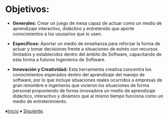 # Objetivos:

* **Generales:** Crear un juego de mesa capaz de actuar como un medio de aprendizaje interactivo, didáctico y entretenido que aporte conocimientos a los ususarios que lo usen.

* **Específicos:** Aportar un medio de enseñanza para reforzar la forma de actuar y tomar decisiones frente a situaciones de estrés con recursos limitados y establecidos dentro del ámbito de Software, capacitando de esta forma a futuros Ingenieros de Software.

 * **Innovación y Creatividad:** Esta herramienta creativa concentra los conocimientos esperados dentro del aprendizaje del manejo de software, por lo que incluye situaciones reales ocurridos a empresas de gran renombre e ingenieros que vivieron los situaciones de forma personal proponiendo de forma innovadora un medio de aprendizaje didáctico, interactivo y dinámico que al mismo tiempo funciona como un medio de entretenimiento.
 
 ♦[Inicio](https://github.com/Edwin-Lines/Proyecto-And-Then...- "Inicio") ♦ [Siguiente](https://github.com/Edwin-Lines/Proyecto-And-Then...-/blob/main/Documentaci%C3%B3n/2.%20Cronograma.md "Cronograma").
